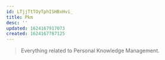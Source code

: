 ```yaml
---
id: LTjjTtTOyTphISHBxHvi_
title: Pkm
desc: ''
updated: 1624167917073
created: 1624167787125
---
```


> Everything related to Personal Knowledge Management.